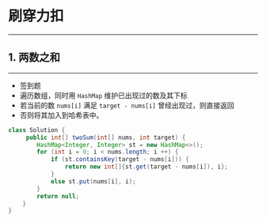 # 刷穿力扣

****

## 1. 两数之和

****

* 签到题
* 遍历数组，同时用 `HashMap` 维护已出现过的数及其下标
* 若当前的数 `nums[i]` 满足 `target - nums[i]` 曾经出现过，则直接返回
* 否则将其加入到哈希表中。

```java
class Solution {
     public int[] twoSum(int[] nums, int target) {
        HashMap<Integer, Integer> st = new HashMap<>();
        for (int i = 0; i < nums.length; i ++) {
            if (st.containsKey(target - nums[i])) {
                return new int[]{st.get(target - nums[i]), i};
            }
            else st.put(nums[i], i);
        }
        return null;
    }
}
```

